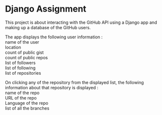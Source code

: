 # Django Assignment

This project is about interacting with the GitHub API using a Django app and making up a database of the GitHub users.  

The app displays the following user information :  
    name of the user  
    location  
    count of public gist  
    count of public repos  
    list of followers  
    list of following  
    list of repositories  
      
On clicking any of the repository from the displayed list, the following information about that repository is displayed :   
    name of the repo  
    URL of the repo  
    Language of the repo  
    list of all the branches  
